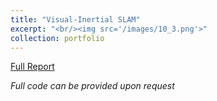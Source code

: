 ```yaml
---
title: "Visual-Inertial SLAM"
excerpt: "<br/><img src='/images/10_3.png'>"
collection: portfolio
---
```

[Full Report](/files/Project_3_ECE_276B.pdf)

*Full code can be provided upon request*